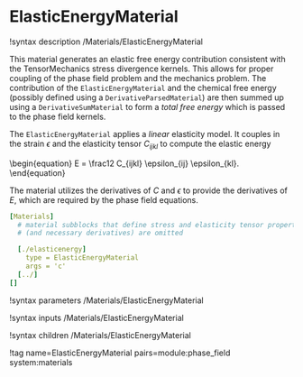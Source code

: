 # ElasticEnergyMaterial

!syntax description /Materials/ElasticEnergyMaterial

This material generates an elastic free energy contribution consistent with the
TensorMechanics stress divergence kernels. This allows for proper coupling of
the phase field problem and the mechanics problem. The contribution of the
`ElasticEnergyMaterial` and the chemical free energy (possibly defined using a
`DerivativeParsedMaterial`) are then summed up using a `DerivativeSumMaterial`
to form a _total free energy_ which is passed to the phase field kernels.

The `ElasticEnergyMaterial` applies a _linear_ elasticity model. It couples in
the strain $\epsilon$ and the elasticity tensor $C_{ijkl}$ to compute the elastic
energy

\begin{equation}
E = \frac12 C_{ijkl} \epsilon_{ij} \epsilon_{kl}.
\end{equation}

The material utilizes the derivatives of $C$ and $\epsilon$ to provide the
derivatives of $E$, which are required by the phase field equations.

```yaml
[Materials]
  # material subblocks that define stress and elasticity tensor properties
  # (and necessary derivatives) are omitted

  [./elasticenergy]
    type = ElasticEnergyMaterial
    args = 'c'
  [../]
[]
```

!syntax parameters /Materials/ElasticEnergyMaterial

!syntax inputs /Materials/ElasticEnergyMaterial

!syntax children /Materials/ElasticEnergyMaterial

!tag name=ElasticEnergyMaterial pairs=module:phase_field system:materials
